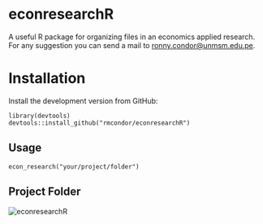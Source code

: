 # econresearchR
A useful R package for organizing files in an economics applied research. For any suggestion you can send a mail to ronny.condor@unmsm.edu.pe.

# Installation
Install the development version from GitHub:
```
library(devtools)
devtools::install_github("rmcondor/econresearchR")
```
## Usage
```
econ_research("your/project/folder")
```
## Project Folder
![econresearchR](https://user-images.githubusercontent.com/57784008/121977184-02507280-cd4b-11eb-910f-066fe0447471.jpg)
